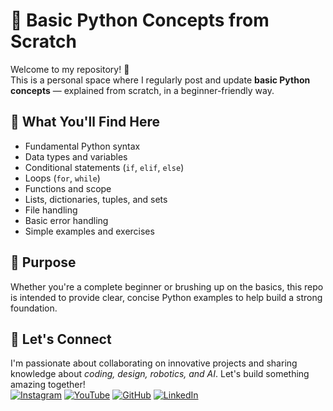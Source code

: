 # 🐍 Basic Python Concepts from Scratch

Welcome to my repository! 👋  
This is a personal space where I regularly post and update **basic Python concepts** — explained from scratch, in a beginner-friendly way.

## 🚀 What You'll Find Here

- Fundamental Python syntax
- Data types and variables
- Conditional statements (`if`, `elif`, `else`)
- Loops (`for`, `while`)
- Functions and scope
- Lists, dictionaries, tuples, and sets
- File handling
- Basic error handling
- Simple examples and exercises

## 🎯 Purpose

Whether you're a complete beginner or brushing up on the basics, this repo is intended to provide clear, concise Python examples to help build a strong foundation.

## 🌟 Let's Connect
I'm passionate about collaborating on innovative projects and sharing knowledge about *coding, design, robotics, and AI*. Let's build something amazing together!  
[![Instagram](https://img.icons8.com/fluency/48/instagram-new.png)](https://www.instagram.com/sumittech_360)  [![YouTube](https://img.icons8.com/fluency/48/youtube-play.png)](https://youtube.com/channel/UCiPxbNaC7dloVut6Jc5xHIQ)  [![GitHub](https://img.icons8.com/fluency/48/github.png)](https://github.com/InnovativeSumit)  [![LinkedIn](https://img.icons8.com/fluency/48/linkedin.png)](https://www.linkedin.com/in/sumit-pal-40511a339) 



